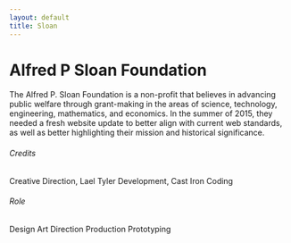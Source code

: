 ```yaml
---
layout: default
title: Sloan
---
```


# Alfred P Sloan Foundation

The Alfred P. Sloan Foundation is a non-profit that believes in advancing public welfare through grant-making in the areas of science, technology, engineering, mathematics, and economics. In the summer of 2015, they needed a fresh website update to better align with current web standards, as well as better highlighting their mission and historical significance.

###### Credits
Creative Direction, Lael Tyler
Development, Cast Iron Coding

###### Role
Design
Art Direction
Production
Prototyping

[](/assets/images/sloan/sloan-1.jpg)
[](/assets/images/sloan/sloan-2.jpg)
[](/assets/images/sloan/sloan-3.jpg)
[](/assets/images/sloan/sloan-4.jpg)
